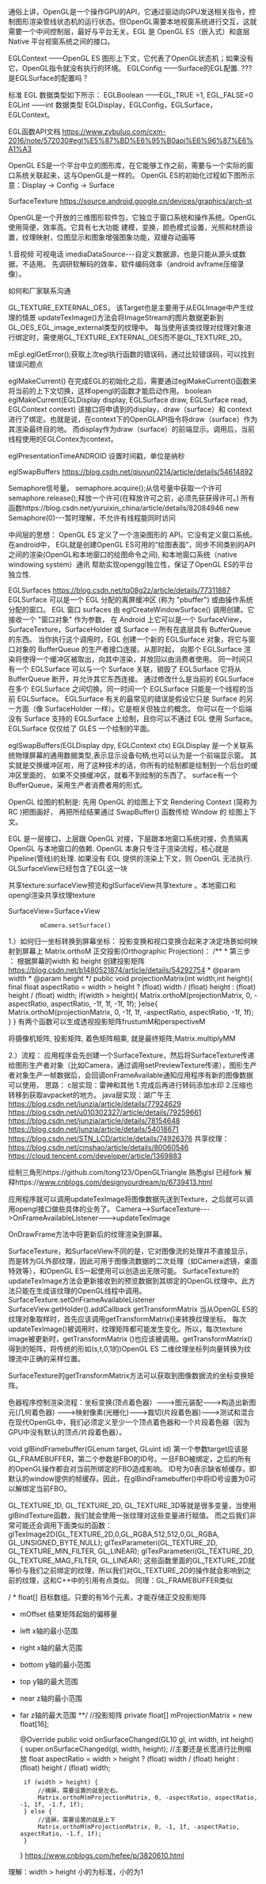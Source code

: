 通俗上讲，OpenGL是一个操作GPU的API，它通过驱动向GPU发送相关指令，控制图形渲染管线状态机的运行状态。但OpenGL需要本地视窗系统进行交互，这就需要一个中间控制层，最好与平台无关。EGL 是 OpenGL ES（嵌入式）和底层 Native 平台视窗系统之间的接口。

EGLContext ——OpenGL ES 图形上下文，它代表了OpenGL状态机；如果没有它，OpenGL指令就没有执行的环境。
EGLConfig ——Surface的EGL配置. ???是EGLSurface的配置吗？

标准 EGL 数据类型如下所示：
EGLBoolean ——EGL_TRUE =1, EGL_FALSE=0
EGLint ——int 数据类型
EGLDisplay，EGLConfig，EGLSurface，EGLContext。

EGL函数API文档
https://www.zybuluo.com/cxm-2016/note/572030#egl%E5%87%BD%E6%95%B0api%E6%96%87%E6%A1%A3

OpenGL ES是一个平台中立的图形库，在它能够工作之前，需要与一个实际的窗口系统关联起来，这与OpenGL是一样的。
OpenGL ES的初始化过程如下图所示意：Display → Config → Surface

SurfaceTexture
https://source.android.google.cn/devices/graphics/arch-st

OpenGL是一个开放的三维图形软件包，它独立于窗口系统和操作系统。OpenGL使用简便，效率高。它具有七大功能
建模，变换，颜色模式设置，光照和材质设置，纹理映射，位图显示和图象增强图象功能，双缓存动画等



1.音视频  可视电话
imediaDataSource---自定义数据源，也是只能从源头或数据，不适用。
先调研软解码的效率，软件编码效率（android avframe压缩录像）。


如何和厂家联系沟通

GL_TEXTURE_EXTERNAL_OES， 该Target也是主要用于从EGLImage中产生纹理的情景
updateTexImage()方法会将ImageStream的图片数据更新到GL_OES_EGL_image_external类型的纹理中。
每当使用该类纹理对纹理对象进行绑定时，需使用GL_TEXTURE_EXTERNAL_OES而不是GL_TEXTURE_2D。

mEgl.eglGetError();获取上次egl执行函数的错误码，通过比较错误码，可以找到错误问题点

eglMakeCurrent()
在完成EGL的初始化之后，需要通过eglMakeCurrent()函数来将当前的上下文切换，这样opengl的函数才能启动作用。
boolean eglMakeCurrent(EGLDisplay display, EGLSurface draw, EGLSurface read, EGLContext context)
该接口将申请到的display，draw（surface）和 context进行了绑定。也就是说，在context下的OpenGLAPI指令将draw（surface）作为其渲染最终目的地。
而display作为draw（surface）的前端显示。调用后，当前线程使用的EGLContex为context。


eglPresentationTimeANDROID 设置时间戳，单位是纳秒

eglSwapBuffers  https://blog.csdn.net/qiuyun0214/article/details/54614892


Semaphore信号量。
semaphore.acquire();从信号量中获取一个许可
semaphore.release();释放一个许可(在释放许可之前，必须先获获得许可。)
所有函数https://blog.csdn.net/yuruixin_china/article/details/82084946
new Semaphore(0)---暂时理解，不允许有线程能同时访问




中间层的思想：
OpenGL ES 定义了一个渲染图形的 API。它没有定义窗口系统。
在android中， EGL就是创建OpenGL ES可用的“绘图表面”，同步不同类别的API之间的渲染(OpenGL和本地窗口的绘图命令之间),
和本地窗口系统（native windowing system）通讯
帮助实现openggl独立性，保证了OpenGL ES的平台独立性.

EGLSurfaces https://blog.csdn.net/tq08g2z/article/details/77311887
EGLSurface 可以是一个 EGL 分配的离屏缓冲区 (称为 "pbuffer") 或由操作系统分配的窗口。
EGL 窗口 surfaces 由 eglCreateWindowSurface() 调用创建。它接收一个 "窗口对象" 作为参数，
在 Android 上它可以是一个 SurfaceView，SurfaceTexture，SurfaceHolder 或 Surface -- 所有在底层具有 BufferQueue 的东西。
当你执行这个调用时，EGL 创建一个新的 EGLSurface 对象，将它与窗口对象的 BufferQueue 的生产者接口连接。从那时起，
向那个 EGLSurface 渲染将使得一个缓冲区被取出，向其中渲染，并放回以由消费者使用。
同一时间只有一个 EGLSurface 可以与一个 Surface 关联，销毁了 EGLSurface 它将从 BufferQueue 断开，并允许其它东西连接。
通过修改什么是当前的 EGLSurface 在多个 EGLSurface 之间切换。同一时间一个 EGLSurface 只能是一个线程的当前 EGLSurface。
EGLSurface 有关的最常见的错误是假设它只是 Surface 的另一方面（像 SurfaceHolder 一样）。它是相关但独立的概念。
你可以在一个后端没有 Surface 支持的 EGLSurface 上绘制，且你可以不通过 EGL 使用 Surface。EGLSurface 仅仅给了 GLES 一个绘制的平面。


eglSwapBuffers(EGLDisplay dpy, EGLContext ctx)
EGLDisplay 是一个关联系统物理屏幕的通用数据类型,表示显示设备句柄,也可以认为是一个前端显示窗。
其实就是交换缓冲区啦，用了这种技术的话，你所有的绘制都是绘制到一个后台的缓冲区里面的，
如果不交换缓冲区，就看不到绘制的东西了。 surface有一个BufferQueue，采用生产者消费者用的形式。

OpenGL 绘图的机制是: 先用 OpenGL 的绘图上下文 Rendering Context (简称为 RC )把图画好，
再把所绘结果通过 SwapBuffer() 函数传给 Window 的 绘图上下文。


EGL 是一层接口，上层跟 OpenGL 对接，下层跟本地窗口系统对接，负责隔离 OpenGL 与本地窗口的依赖.
OpenGL 本身只专注于渲染流程，核心就是 Pipeline(管线)的处理.
如果没有 EGL 提供的渲染上下文，则 OpenGL 无法执行.
GLSurfaceView已经包含了EGL这一块


共享texture:surfaceView预览和glSurfaceView共享texture 。本地窗口和opengl渲染共享纹理texture

SurfaceView=Surface+View 
              
             mCamera.setSurface()

1.）如何归一坐标转换到屏幕坐标：
投影变换和视口变换合起来才决定场景如何映射到屏幕上
Matrix.orthoM
正交投影(Orthographic Projection)：
	/**
	 * 第三步 ： 根据屏幕的width 和 height 创建投影矩阵 https://blog.csdn.net/b1480521874/article/details/54292754
	 * @param width
	 * @param height
	 */
	 public void projectionMatrix(int width,int height){
		 final float aspectRatio = width > height ?
				 (float) width / (float) height :
			     (float) height / (float) width;
		 if(width > height){
			 Matrix.orthoM(projectionMatrix, 0, -aspectRatio, aspectRatio, -1f, 1f, -1f, 1f);
		 }else{
			 Matrix.orthoM(projectionMatrix, 0, -1f, 1f, -aspectRatio, aspectRatio, -1f, 1f);
		 }
	}
有两个函数可以生成透视投影矩阵frustumM和perspectiveM	
	
将摄像机矩阵, 投影矩阵, 着色矩阵相乘, 就是最终矩阵;Matrix.multiplyMM


2.）流程：
应用程序会先创建一个SurfaceTexture，然后将SurfaceTexture传递给图形生产者对象（比如Camera，通过调用setPreviewTexture传递），图形生产者对象生产一帧数据后，会回调onFrameAvailable通知应用程序有新的图像数据可以使用，
思路：
c层实现：雷神和其他 1.完成后再进行转码添加水印  2.压缩也转移到获取avpacket的地方。
java层实现：湖广午王 https://blog.csdn.net/junzia/article/details/77924629
             https://blog.csdn.net/u010302327/article/details/79259661
           https://blog.csdn.net/junzia/article/details/78154648
           https://blog.csdn.net/junzia/article/details/54018671
          https://blog.csdn.net/STN_LCD/article/details/74926376
共享纹理：https://blog.csdn.net/cmshao/article/details/80060546
      https://cloud.tencent.com/developer/article/1369883
      
绘制三角形https://github.com/tong123/OpenGLTriangle  熟悉glsl 已经fork
     解释https://www.cnblogs.com/designyourdream/p/6739413.html

应用程序就可以调用updateTexImage将图像数据先送到Texture，之后就可以调用opengl接口做些具体的业务了。
Camera-->SurfaceTexture--->OnFrameAvailableListener--->updateTexImage

OnDrawFrame方法中将更新后的纹理渲染到屏幕。

SurfaceTexture，和SurfaceView不同的是，它对图像流的处理并不直接显示，而是转为GL外部纹理，因此可用于图像流数据的二次处理（如Camera滤镜，桌面特效等），和OpenGL ES一起使用可以创造出无限可能。
SurfaceTexture的updateTexImage方法会更新接收到的预览数据到其绑定的OpenGL纹理中。此方法只能在生成该纹理的OpenGL线程中调用。
SurfaceTexture.setOnFrameAvailableListener
SurfaceView.getHolder().addCallback
getTransformMatrix
当从OpenGL ES的纹理对象取样时，首先应该调用getTransformMatrix()来转换纹理坐标。
每次updateTexImage()被调用时，纹理矩阵都可能发生变化。所以，每次texture image被更新时，getTransformMatrix ()也应该被调用。getTransformMatrix()得到的矩阵，将传统的形如(s,t,0,1的)OpenGL ES 二维纹理坐标列向量转换为纹理流中正确的采样位置。

SurfaceTexture的getTransformMatrix方法可以获取到图像数据流的坐标变换矩阵。


色器程序控制渲染流程：坐标变换(顶点着色器）--->图元装配--->构造出新图元(几何着色器)
--->映射像素(光栅化)--->裁切(片段着色器)--->测试和混合
在现代OpenGL中，我们必须定义至少一个顶点着色器和一个片段着色器（因为GPU中没有默认的顶点/片段着色器）。 

void glBindFramebuffer(GLenum target, GLuint id)
第一个参数target应该是GL_FRAMEBUFFER，第二个参数是FBO的ID号。一旦FBO被绑定，之后的所有的OpenGL操作都会对当前所绑定的FBO造成影响。
ID号为0表示缺省帧缓存，即默认的window提供的帧缓存。因此，在glBindFramebuffer()中将ID号设置为0可以解绑定当前FBO。

GL_TEXTURE_1D, GL_TEXTURE_2D, GL_TEXTURE_3D等就是很多变量，当使用glBindTexture函数，我们就会使用一张纹理对这些变量进行赋值。
而之后我们非常可能还会调用下面类似的函数：
glTexImage2D(GL_TEXTURE_2D,0,GL_RGBA,512,512,0,GL_RGBA,
GL_UNSIGNED_BYTE,NULL);
glTexParameteri(GL_TEXTURE_2D, GL_TEXTURE_MIN_FILTER,
GL_LINEAR);
glTexParameteri(GL_TEXTURE_2D, GL_TEXTURE_MAG_FILTER,
GL_LINEAR);
这些函数里面的GL_TEXTURE_2D就等价与我们之前绑定的纹理，所以我们对GL_TEXTURE_2D的操作就会影响到之前的纹理，这和C++中的引用有点类似。
同理：GL_FRAMEBUFFER类似


/ * float[] 目标数组。只要的有16个元素，才能存储正交投影矩阵
 * mOffset 结果矩阵起始的偏移量
 * left    x轴的最小范围
 * right   x轴的最大范围
 * bottom  y轴的最小范围
 * top     y轴的最大范围
 * near    z轴的最小范围
 * far     z轴的最大范围
**/
   //投影矩阵
   private float[] mProjectionMatrix = new float[16];

   @Override
    public void onSurfaceChanged(GL10 gl, int width, int height) {
        super.onSurfaceChanged(gl, width, height);
        //主要还是长宽进行比例缩放
        float aspectRatio = width > height ?
                (float) width / (float) height :
                (float) height / (float) width;

        if (width > height) {
            //横屏。需要设置的就是左右。
            Matrix.orthoM(mProjectionMatrix, 0, -aspectRatio, aspectRatio, -1, 1f, -1.f, 1f);
        } else {
            //竖屏。需要设置的就是上下
            Matrix.orthoM(mProjectionMatrix, 0, -1, 1f, -aspectRatio, aspectRatio, -1.f, 1f);
        }
    }
 https://www.cnblogs.com/hefee/p/3820610.html


 理解：width > height 小的为标准，小的为1
